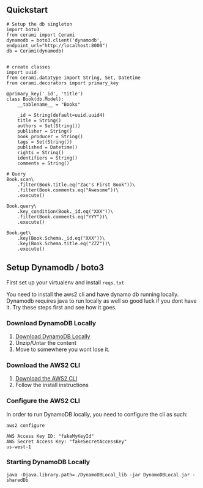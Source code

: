 ## Quickstart
```
# Setup the db singleton
import boto3
from cerami import Cerami
dynamodb = boto3.client('dynamodb', endpoint_url="http://localhost:8000")
db = Cerami(dynamodb)


# create classes
import uuid
from cerami.datatype import String, Set, Datetime
from cerami.decorators import primary_key

@primary_key('_id', 'title')
class Book(db.Model):
    __tablename__ = "Books"

    _id = String(default=uuid.uuid4)
    title = String()
    authors = Set(String())
    publisher = String()
    book_producer = String()
    tags = Set(String())
    published = Datetime()
    rights = String()
    identifiers = String()
    comments = String()

# Query
Book.scan\
    .filter(Book.title.eq("Zac's First Book"))\
    .filter(Book.comments.eq("Awesome"))\
    .execute()

Book.query\
    .key_condition(Book._id.eq("XXX"))\
    .filter(Book.comments.eq("YYY"))\
    .execute()

Book.get\
    .key(Book.Schema._id.eq("XXX"))\
    .key(Book.Schema.title.eq("ZZZ"))\
    .execute()
```

## Setup Dynamodb / boto3
First set up your virtualenv and install `reqs.txt`

You need to install the aws2 cli and have dynamo db running locally. Dynamodb requires java to run locally as well so good luck if you dont have it. Try these steps first and see how it goes.

### Download DynamoDB Locally
1. [Download DynamoDB Locally](https://docs.aws.amazon.com/amazondynamodb/latest/developerguide/DynamoDBLocal.DownloadingAndRunning.html)
1. Unzip/Untar the content
1. Move to somewhere you wont lose it.

### Download the AWS2 CLI
1. [Download the AWS2 CLI](https://docs.aws.amazon.com/cli/latest/userguide/install-cliv2.html)
1. Follow the install instructions

### Configure the AWS2 CLI
In order to run DynamoDB locally, you need to configure the cli as such:

```
aws2 configure
```

```
AWS Access Key ID: "fakeMyKeyId"
AWS Secret Access Key: "fakeSecretAccessKey"
us-west-1
```

### Starting DynamoDB Locally
```
java -Djava.library.path=./DynamoDBLocal_lib -jar DynamoDBLocal.jar -sharedDb
```

